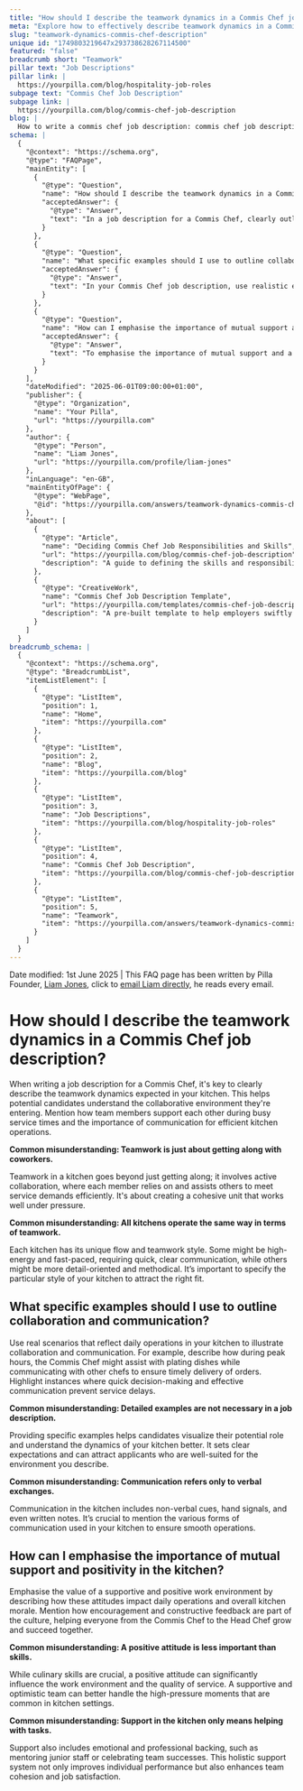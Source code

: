 ```yaml
---
title: "How should I describe the teamwork dynamics in a Commis Chef job description?"
meta: "Explore how to effectively describe teamwork dynamics in a Commis Chef job description, emphasizing collaboration, communication, and support within the kitchen environment."
slug: "teamwork-dynamics-commis-chef-description"
unique id: "1749803219647x293738628267114500"
featured: "false"
breadcrumb short: "Teamwork"
pillar text: "Job Descriptions"
pillar link: |
  https://yourpilla.com/blog/hospitality-job-roles
subpage text: "Commis Chef Job Description"
subpage link: |
  https://yourpilla.com/blog/commis-chef-job-description
blog: |
  How to write a commis chef job description: commis chef job description template included.
schema: |
  {
    "@context": "https://schema.org",
    "@type": "FAQPage",
    "mainEntity": [
      {
        "@type": "Question",
        "name": "How should I describe the teamwork dynamics in a Commis Chef job description?",
        "acceptedAnswer": {
          "@type": "Answer",
          "text": "In a job description for a Commis Chef, clearly outline the expected teamwork dynamics within your kitchen. Highlight how team members must support each other, especially during peak service times, and the critical role of communication in ensuring efficient operations. Emphasise that teamwork involves more than just getting along; it requires active collaboration and a good understanding of the kitchen's distinctive flow and teamwork style."
        }
      },
      {
        "@type": "Question",
        "name": "What specific examples should I use to outline collaboration and communication in a Commis Chef job description?",
        "acceptedAnswer": {
          "@type": "Answer",
          "text": "In your Commis Chef job description, use realistic examples from your kitchen's daily operations to illustrate effective collaboration and communication. Describe scenarios where Commis Chefs might assist with plating during busy periods while coordinating with other chefs to ensure timely service. Include examples that depict quick decision-making and the various forms of communication used, such as verbal, non-verbal cues, and written notes."
        }
      },
      {
        "@type": "Question",
        "name": "How can I emphasise the importance of mutual support and positivity in the kitchen?",
        "acceptedAnswer": {
          "@type": "Answer",
          "text": "To emphasise the importance of mutual support and a positive work environment in your kitchen, describe how these attitudes affect daily operations and overall morale. Mention the role of encouragement and constructive feedback in fostering a culture where everyone, from the Commis Chef to the Head Chef, can grow and succeed. Support should be viewed as both task-related and emotional, enhancing overall team cohesion and job satisfaction."
        }
      }
    ],
    "dateModified": "2025-06-01T09:00:00+01:00",
    "publisher": {
      "@type": "Organization",
      "name": "Your Pilla",
      "url": "https://yourpilla.com"
    },
    "author": {
      "@type": "Person",
      "name": "Liam Jones",
      "url": "https://yourpilla.com/profile/liam-jones"
    },
    "inLanguage": "en-GB",
    "mainEntityOfPage": {
      "@type": "WebPage",
      "@id": "https://yourpilla.com/answers/teamwork-dynamics-commis-chef-description"
    },
    "about": [
      {
        "@type": "Article",
        "name": "Deciding Commis Chef Job Responsibilities and Skills",
        "url": "https://yourpilla.com/blog/commis-chef-job-description",
        "description": "A guide to defining the skills and responsibilities required for a Commis Chef, helping employers to create comprehensive and attractive job descriptions."
      },
      {
        "@type": "CreativeWork",
        "name": "Commis Chef Job Description Template",
        "url": "https://yourpilla.com/templates/commis-chef-job-description",
        "description": "A pre-built template to help employers swiftly create detailed and effective job descriptions for Commis Chef positions."
      }
    ]
  }
breadcrumb_schema: |
  {
    "@context": "https://schema.org",
    "@type": "BreadcrumbList",
    "itemListElement": [
      {
        "@type": "ListItem",
        "position": 1,
        "name": "Home",
        "item": "https://yourpilla.com"
      },
      {
        "@type": "ListItem",
        "position": 2,
        "name": "Blog",
        "item": "https://yourpilla.com/blog"
      },
      {
        "@type": "ListItem",
        "position": 3,
        "name": "Job Descriptions",
        "item": "https://yourpilla.com/blog/hospitality-job-roles"
      },
      {
        "@type": "ListItem",
        "position": 4,
        "name": "Commis Chef Job Description",
        "item": "https://yourpilla.com/blog/commis-chef-job-description"
      },
      {
        "@type": "ListItem",
        "position": 5,
        "name": "Teamwork",
        "item": "https://yourpilla.com/answers/teamwork-dynamics-commis-chef-description"
      }
    ]
  }
---
```


Date modified: 1st June 2025 | This FAQ page has been written by Pilla Founder, [Liam Jones](https://yourpilla.com/profile/liam-jones), click to [email Liam directly](https://mailto:liam@yourpilla.com), he reads every email.

# How should I describe the teamwork dynamics in a Commis Chef job description?

When writing a job description for a Commis Chef, it's key to clearly describe the teamwork dynamics expected in your kitchen. This helps potential candidates understand the collaborative environment they're entering. Mention how team members support each other during busy service times and the importance of communication for efficient kitchen operations.

**Common misunderstanding: Teamwork is just about getting along with coworkers.**

Teamwork in a kitchen goes beyond just getting along; it involves active collaboration, where each member relies on and assists others to meet service demands efficiently. It's about creating a cohesive unit that works well under pressure.

**Common misunderstanding: All kitchens operate the same way in terms of teamwork.**

Each kitchen has its unique flow and teamwork style. Some might be high-energy and fast-paced, requiring quick, clear communication, while others might be more detail-oriented and methodical. It’s important to specify the particular style of your kitchen to attract the right fit.

## What specific examples should I use to outline collaboration and communication?

Use real scenarios that reflect daily operations in your kitchen to illustrate collaboration and communication. For example, describe how during peak hours, the Commis Chef might assist with plating dishes while communicating with other chefs to ensure timely delivery of orders. Highlight instances where quick decision-making and effective communication prevent service delays.

**Common misunderstanding: Detailed examples are not necessary in a job description.**

Providing specific examples helps candidates visualize their potential role and understand the dynamics of your kitchen better. It sets clear expectations and can attract applicants who are well-suited for the environment you describe.

**Common misunderstanding: Communication refers only to verbal exchanges.**

Communication in the kitchen includes non-verbal cues, hand signals, and even written notes. It’s crucial to mention the various forms of communication used in your kitchen to ensure smooth operations.

## How can I emphasise the importance of mutual support and positivity in the kitchen?

Emphasise the value of a supportive and positive work environment by describing how these attitudes impact daily operations and overall kitchen morale. Mention how encouragement and constructive feedback are part of the culture, helping everyone from the Commis Chef to the Head Chef grow and succeed together.

**Common misunderstanding: A positive attitude is less important than skills.**

While culinary skills are crucial, a positive attitude can significantly influence the work environment and the quality of service. A supportive and optimistic team can better handle the high-pressure moments that are common in kitchen settings.

**Common misunderstanding: Support in the kitchen only means helping with tasks.**

Support also includes emotional and professional backing, such as mentoring junior staff or celebrating team successes. This holistic support system not only improves individual performance but also enhances team cohesion and job satisfaction.